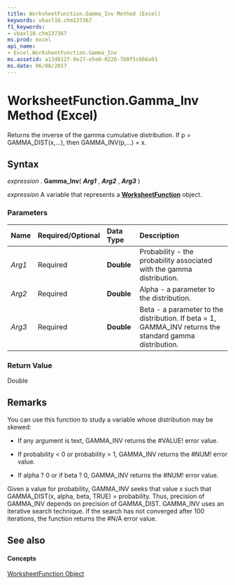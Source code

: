 ```yaml
---
title: WorksheetFunction.Gamma_Inv Method (Excel)
keywords: vbaxl10.chm137367
f1_keywords:
- vbaxl10.chm137367
ms.prod: excel
api_name:
- Excel.WorksheetFunction.Gamma_Inv
ms.assetid: a13d812f-9e27-e5e0-0226-7b0f5c666a91
ms.date: 06/08/2017
---
```



# WorksheetFunction.Gamma_Inv Method (Excel)

Returns the inverse of the gamma cumulative distribution. If p = GAMMA_DIST(x,...), then GAMMA_INV(p,...) = x.


## Syntax

 _expression_ . **Gamma_Inv**( **_Arg1_** , **_Arg2_** , **_Arg3_** )

 _expression_ A variable that represents a **[WorksheetFunction](Excel.WorksheetFunction.md)** object.


### Parameters



|**Name**|**Required/Optional**|**Data Type**|**Description**|
|:-----|:-----|:-----|:-----|
| _Arg1_|Required| **Double**|Probability - the probability associated with the gamma distribution.|
| _Arg2_|Required| **Double**|Alpha - a parameter to the distribution.|
| _Arg3_|Required| **Double**|Beta - a parameter to the distribution. If beta = 1, GAMMA_INV returns the standard gamma distribution.|

### Return Value

Double


## Remarks

You can use this function to study a variable whose distribution may be skewed:


- If any argument is text, GAMMA_INV returns the #VALUE! error value.
    
- If probability < 0 or probability > 1, GAMMA_INV returns the #NUM! error value.
    
- If alpha ? 0 or if beta ? 0, GAMMA_INV returns the #NUM! error value.
    
Given a value for probability, GAMMA_INV seeks that value x such that GAMMA_DIST(x, alpha, beta, TRUE) = probability. Thus, precision of GAMMA_INV depends on precision of GAMMA_DIST. GAMMA_INV uses an iterative search technique. If the search has not converged after 100 iterations, the function returns the #N/A error value.


## See also


#### Concepts


[WorksheetFunction Object](Excel.WorksheetFunction.md)

